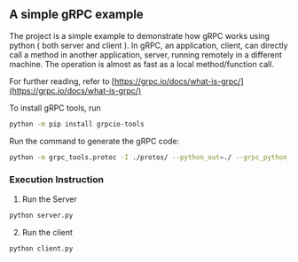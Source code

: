 ## A simple gRPC example

The project is a simple example to demonstrate how gRPC works using python ( both server
and client ). In gRPC, an application, client, can directly call a method in another
application, server, running remotely in a different machine. The operation is almost
as fast as a local method/function call.

For further reading, refer to [https://grpc.io/docs/what-is-grpc/](https://grpc.io/docs/what-is-grpc/)

To install gRPC tools, run
```bash
python -m pip install grpcio-tools
```

Run the command to generate the gRPC code:

```bash
python -m grpc_tools.protoc -I ./protos/ --python_out=./ --grpc_python_out=. ./protos/summation.proto

```

### Execution Instruction
1. Run the Server

```bash
python server.py
```

2. Run the client 

```bash
python client.py
```
